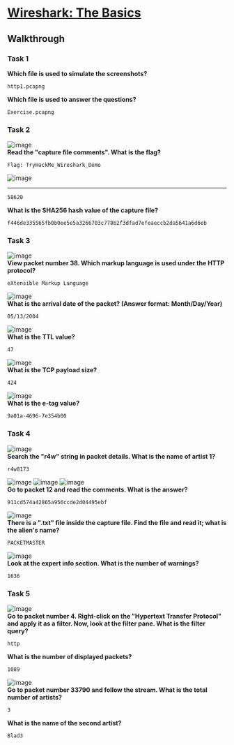 # [Wireshark: The Basics](https://tryhackme.com/room/wiresharkthebasics)

## Walkthrough


### Task 1

**Which file is used to simulate the screenshots?**
```shell
http1.pcapng
```
**Which file is used to answer the questions?**
```shell
Exercise.pcapng
```

### Task 2

![image](https://github.com/user-attachments/assets/4264207b-1580-4588-a7c6-9b8e58cf188d)
</br>
**Read the "capture file comments". What is the flag?**
```shell
Flag: TryHackMe_Wireshark_Demo 
```

![image](https://github.com/user-attachments/assets/97f6db3b-d2ce-4c93-b031-af5f2a93a774)
</br>
****
```shell
58620
```
**What is the SHA256 hash value of the capture file?**
```shell
f446de335565fb0b0ee5e5a3266703c778b2f3dfad7efeaeccb2da5641a6d6eb
```

### Task 3

![image](https://github.com/user-attachments/assets/8e2b8af8-b59f-4e62-bd3d-2efe5b987a0b)
</br>
**View packet number 38. Which markup language is used under the HTTP protocol?**
```shell
eXtensible Markup Language
```

![image](https://github.com/user-attachments/assets/3d2eb5e9-82ac-4b25-857d-1181970e151d)
</br>
**What is the arrival date of the packet? (Answer format: Month/Day/Year)**
```shell
05/13/2004
```

![image](https://github.com/user-attachments/assets/065acb6d-8e91-4d25-a356-e18fd6cef99a)
</br>
**What is the TTL value?**
```shell
47
```

![image](https://github.com/user-attachments/assets/e687939a-10f0-4057-b350-1e06a30be4cd)
</br>
**What is the TCP payload size?**
```shell
424
```

![image](https://github.com/user-attachments/assets/aa6ede7f-669b-4cf4-98f3-59dc8d4edbab)
</br>
**What is the e-tag value?**
```shell
9a01a-4696-7e354b00
```

### Task 4

![image](https://github.com/user-attachments/assets/ff3b1694-dbd7-4f68-a1a8-12262ebe3479)
</br>
**Search the "r4w" string in packet details. What is the name of artist 1?**
```shell
r4w8173
```

![image](https://github.com/user-attachments/assets/3e5762e7-05df-4de2-b7fc-49818c729eab)
![image](https://github.com/user-attachments/assets/ba8449f6-d2f3-4ab8-aee6-576c29678fa6)
![image](https://github.com/user-attachments/assets/5bfa60dc-e3f7-4a50-8405-c8544f156385)
</br>
**Go to packet 12 and read the comments. What is the answer?**
```shell
911cd574a42865a956ccde2d04495ebf
```

![image](https://github.com/user-attachments/assets/e6a8915f-440a-410b-9da4-1032d4171075)
</br>
**There is a ".txt" file inside the capture file. Find the file and read it; what is the alien's name?**
```shell
PACKETMASTER
```

![image](https://github.com/user-attachments/assets/b93884fd-42c3-443c-a396-ac624e79d73a)
</br>
**Look at the expert info section. What is the number of warnings?**
```shell
1636
```

### Task 5

![image](https://github.com/user-attachments/assets/2ebdd0d8-2f62-4702-9293-6d224f51fe50)
</br>
**Go to packet number 4. Right-click on the "Hypertext Transfer Protocol" and apply it as a filter. Now, look at the filter pane. What is the filter query?**
```shell
http
```
**What is the number of displayed packets?**
```shell
1089
```

![image](https://github.com/user-attachments/assets/04fb8b16-fd06-4862-81cd-71b27d307915)
</br>
**Go to packet number 33790 and follow the stream. What is the total number of artists?**
```shell
3
```
**What is the name of the second artist?**
```shell
Blad3
```

